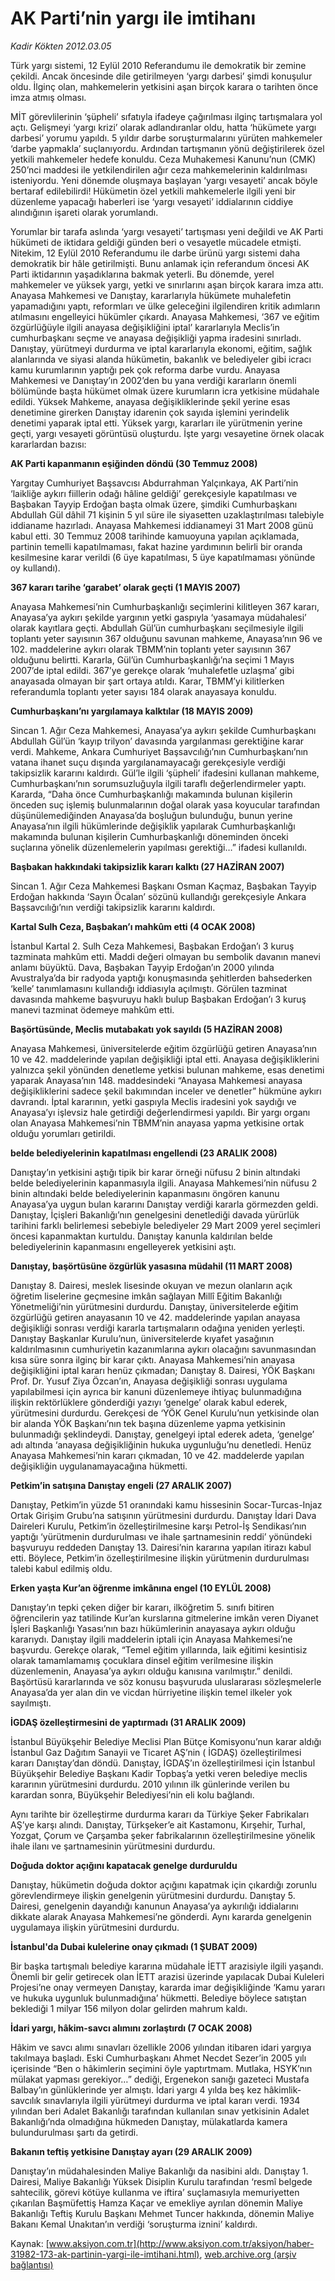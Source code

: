 # AK Parti’nin yargı ile imtihanı

*Kadir Kökten 2012.03.05*

<div class="pNewsDetailMainContent" itemprop="articleBody">
 <p>
  Türk yargı sistemi, 12 Eylül 2010 Referandumu ile demokratik bir zemine çekildi. Ancak öncesinde dile getirilmeyen ‘yargı darbesi’ şimdi konuşulur oldu. İlginç olan, mahkemelerin yetkisini aşan birçok karara o tarihten önce imza atmış olması.
 </p>
 <p>
  MİT görevlilerinin ‘şüpheli’ sıfatıyla ifadeye çağırılması ilginç tartışmalara yol açtı. Gelişmeyi ‘yargı krizi’ olarak adlandıranlar oldu, hatta ‘hükümete yargı darbesi’ yorumu yapıldı. 5 yıldır darbe soruşturmalarını yürüten mahkemeler ‘darbe yapmakla’ suçlanıyordu. Ardından tartışmanın yönü değiştirilerek özel yetkili mahkemeler hedefe konuldu. Ceza Muhakemesi Kanunu’nun (CMK) 250’nci maddesi ile yetkilendirilen ağır ceza mahkemelerinin kaldırılması isteniyordu. Yeni dönemde oluşmaya başlayan ‘yargı vesayeti’ ancak böyle bertaraf edilebilirdi! Hükümetin özel yetkili mahkemelerle ilgili yeni bir düzenleme yapacağı haberleri ise ‘yargı vesayeti’ iddialarının ciddiye alındığının işareti olarak yorumlandı.
 </p>
 <p>
  Yorumlar bir tarafa aslında ‘yargı vesayeti’ tartışması yeni değildi ve AK Parti hükümeti de iktidara geldiği günden beri o vesayetle mücadele etmişti. Nitekim, 12 Eylül 2010 Referandumu ile darbe ürünü yargı sistemi daha demokratik bir hâle getirilmişti. Bunu anlamak için referandum öncesi AK Parti iktidarının yaşadıklarına bakmak yeterli. Bu dönemde, yerel mahkemeler ve yüksek yargı, yetki ve sınırlarını aşan birçok karara imza attı. Anayasa Mahkemesi ve Danıştay, kararlarıyla hükümete muhalefetin yapamadığını yaptı, reformları ve ülke geleceğini ilgilendiren kritik adımların atılmasını engelleyici hükümler çıkardı. Anayasa Mahkemesi, ‘367 ve eğitim özgürlüğüyle ilgili anayasa değişikliğini iptal’ kararlarıyla Meclis’in cumhurbaşkanı seçme ve anayasa değişikliği yapma iradesini sınırladı. Danıştay, yürütmeyi durdurma ve iptal kararlarıyla ekonomi, eğitim, sağlık alanlarında ve siyasi alanda hükümetin, bakanlık ve belediyeler gibi icracı kamu kurumlarının yaptığı pek çok reforma darbe vurdu. Anayasa Mahkemesi ve Danıştay’ın 2002’den bu yana verdiği kararların önemli bölümünde başta hükümet olmak üzere kurumların icra yetkisine müdahale edildi. Yüksek Mahkeme, anayasa değişikliklerinde şekil yerine esas denetimine girerken Danıştay idarenin çok sayıda işlemini yerindelik denetimi yaparak iptal etti. Yüksek yargı, kararları ile yürütmenin yerine geçti, yargı vesayeti görüntüsü oluşturdu. İşte yargı vesayetine örnek olacak kararlardan bazısı:
 </p>
 <p>
  <strong>
   AK Parti kapanmanın eşiğinden döndü (30 Temmuz 2008)
  </strong>
 </p>
 <p>
  Yargıtay Cumhuriyet Başsavcısı Abdurrahman Yalçınkaya, AK Parti’nin ‘laikliğe aykırı fiillerin odağı hâline geldiği’ gerekçesiyle kapatılması ve Başbakan Tayyip Erdoğan başta olmak üzere, şimdiki Cumhurbaşkanı Abdullah Gül dâhil 71 kişinin 5 yıl süre ile siyasetten uzaklaştırılması talebiyle iddianame hazırladı. Anayasa Mahkemesi iddianameyi 31 Mart 2008 günü kabul etti. 30 Temmuz 2008 tarihinde kamuoyuna yapılan açıklamada, partinin temelli kapatılmaması, fakat hazine yardımının belirli bir oranda kesilmesine karar verildi (6 üye kapatılması, 5 üye kapatılmaması yönünde oy kullandı).
 </p>
 <p>
  <strong>
   367 kararı tarihe ‘garabet’ olarak geçti (1 MAYIS 2007)
  </strong>
 </p>
 <p>
  Anayasa Mahkemesi’nin Cumhurbaşkanlığı seçimlerini kilitleyen 367 kararı, Anayasa’ya aykırı şekilde yargının yetki gaspıyla ‘yasamaya müdahalesi’ olarak kayıtlara geçti. Abdullah Gül’ün cumhurbaşkanı seçilmesiyle ilgili toplantı yeter sayısının 367 olduğunu savunan mahkeme, Anayasa’nın 96 ve 102. maddelerine aykırı olarak TBMM’nin toplantı yeter sayısının 367 olduğunu belirtti. Kararla, Gül’ün Cumhurbaşkanlığı’na seçimi 1 Mayıs 2007’de iptal edildi. 367’ye gerekçe olarak ‘muhalefetle uzlaşma’ gibi anayasada olmayan bir şart ortaya atıldı. Karar, TBMM’yi kilitlerken referandumla toplantı yeter sayısı 184 olarak anayasaya konuldu.
 </p>
 <p>
  <strong>
   Cumhurbaşkanı’nı yargılamaya kalktılar (18 MAYIS 2009)
  </strong>
 </p>
 <p>
  Sincan 1. Ağır Ceza Mahkemesi, Anayasa’ya aykırı şekilde Cumhurbaşkanı Abdullah Gül’ün ‘kayıp trilyon’ davasında yargılanması gerektiğine karar verdi. Mahkeme, Ankara Cumhuriyet Başsavcılığı’nın Cumhurbaşkanı’nın vatana ihanet suçu dışında yargılanamayacağı gerekçesiyle verdiği takipsizlik kararını kaldırdı. Gül’le ilgili ‘şüpheli’ ifadesini kullanan mahkeme, Cumhurbaşkanı’nın sorumsuzluğuyla ilgili taraflı değerlendirmeler yaptı. Kararda, “Daha önce Cumhurbaşkanlığı makamında bulunan kişilerin önceden suç işlemiş bulunmalarının doğal olarak yasa koyucular tarafından düşünülemediğinden Anayasa’da boşluğun bulunduğu, bunun yerine Anayasa’nın ilgili hükümlerinde değişiklik yapılarak Cumhurbaşkanlığı makamında bulunan kişilerin Cumhurbaşkanlığı döneminden önceki suçlarına yönelik düzenlemelerin yapılması gerektiği…” ifadesi kullanıldı.
 </p>
 <p>
  <strong>
   Başbakan hakkındaki takipsizlik kararı kalktı (27 HAZİRAN 2007)
  </strong>
 </p>
 <p>
  Sincan 1. Ağır Ceza Mahkemesi Başkanı Osman Kaçmaz, Başbakan Tayyip Erdoğan hakkında ‘Sayın Öcalan’ sözünü kullandığı gerekçesiyle Ankara Başsavcılığı’nın verdiği takipsizlik kararını kaldırdı.
 </p>
 <p>
  <strong>
   Kartal Sulh Ceza, Başbakan’ı mahkûm etti (4 OCAK 2008)
  </strong>
 </p>
 <p>
  İstanbul Kartal 2. Sulh Ceza Mahkemesi, Başbakan Erdoğan’ı 3 kuruş tazminata mahkûm etti. Maddi değeri olmayan bu sembolik davanın manevi anlamı büyüktü. Dava, Başbakan Tayyip Erdoğan’ın 2000 yılında Avustralya’da bir radyoda yaptığı konuşmasında şehitlerden bahsederken ‘kelle’ tanımlamasını kullandığı iddiasıyla açılmıştı. Görülen tazminat davasında mahkeme başvuruyu haklı bulup Başbakan Erdoğan’ı 3 kuruş manevi tazminat ödemeye mahkûm etti.
 </p>
 <p>
  <strong>
   Başörtüsünde, Meclis mutabakatı yok sayıldı (5 HAZİRAN 2008)
  </strong>
 </p>
 <p>
  Anayasa Mahkemesi, üniversitelerde eğitim özgürlüğü getiren Anayasa’nın 10 ve 42. maddelerinde yapılan değişikliği iptal etti. Anayasa değişikliklerini yalnızca şekil yönünden denetleme yetkisi bulunan mahkeme, esas denetimi yaparak Anayasa’nın 148. maddesindeki “Anayasa Mahkemesi anayasa değişikliklerini sadece şekil bakımından inceler ve denetler” hükmüne aykırı davrandı. İptal kararının, yetki gaspıyla Meclis iradesini yok saydığı ve Anayasa’yı işlevsiz hale getirdiği değerlendirmesi yapıldı. Bir yargı organı olan Anayasa Mahkemesi’nin TBMM’nin anayasa yapma yetkisine ortak olduğu yorumları getirildi.
 </p>
 <p>
  <strong>
   belde belediyelerinin kapatılması engellendi (23 ARALIK 2008)
  </strong>
 </p>
 <p>
  Danıştay’ın yetkisini aştığı tipik bir karar örneği nüfusu 2 binin altındaki belde belediyelerinin kapanmasıyla ilgili. Anayasa Mahkemesi’nin nüfusu 2 binin altındaki belde belediyelerinin kapanmasını öngören kanunu Anayasa’ya uygun bulan kararını Danıştay verdiği kararla görmezden geldi. Danıştay, İçişleri Bakanlığı’nın genelgesini denetlediği davada yürürlük tarihini farklı belirlemesi sebebiyle belediyeler 29 Mart 2009 yerel seçimleri öncesi kapanmaktan kurtuldu. Danıştay kanunla kaldırılan belde belediyelerinin kapanmasını engelleyerek yetkisini aştı.
 </p>
 <p>
  <strong>
   Danıştay, başörtüsüne özgürlük yasasına müdahil (11 MART 2008)
  </strong>
 </p>
 <p>
  Danıştay 8. Dairesi, meslek lisesinde okuyan ve mezun olanların açık öğretim liselerine geçmesine imkân sağlayan Millî Eğitim Bakanlığı Yönetmeliği’nin yürütmesini durdurdu. Danıştay, üniversitelerde eğitim özgürlüğü getiren anayasanın 10 ve 42. maddelerinde yapılan anayasa değişikliği sonrası verdiği kararla tartışmaların odağına yeniden yerleşti. Danıştay Başkanlar Kurulu’nun, üniversitelerde kıyafet yasağının kaldırılmasının cumhuriyetin kazanımlarına aykırı olacağını savunmasından kısa süre sonra ilginç bir karar çıktı. Anayasa Mahkemesi’nin anayasa değişikliğini iptal kararı henüz çıkmadan; Danıştay 8. Dairesi, YÖK Başkanı Prof. Dr. Yusuf Ziya Özcan’ın, Anayasa değişikliği sonrası uygulama yapılabilmesi için ayrıca bir kanuni düzenlemeye ihtiyaç bulunmadığına ilişkin rektörlüklere gönderdiği yazıyı ‘genelge’ olarak kabul ederek, yürütmesini durdurdu. Gerekçesi de ‘YÖK Genel Kurulu’nun yetkisinde olan bir alanda YÖK Başkanı’nın tek başına düzenleme yapma yetkisinin bulunmadığı şeklindeydi. Danıştay, genelgeyi iptal ederek adeta, ‘genelge’ adı altında ‘anayasa değişikliğinin hukuka uygunluğu’nu denetledi. Henüz Anayasa Mahkemesi’nin kararı çıkmadan, 10 ve 42. maddelerde yapılan değişikliğin uygulanamayacağına hükmetti.
 </p>
 <p>
  <strong>
   Petkim’in satışına Danıştay engeli (27 ARALIK 2007)
  </strong>
 </p>
 <p>
  Danıştay, Petkim’in yüzde 51 oranındaki kamu hissesinin Socar-Turcas-Injaz Ortak Girişim Grubu’na satışının yürütmesini durdurdu. Danıştay İdari Dava Daireleri Kurulu, Petkim’in özelleştirilmesine karşı Petrol-İş Sendikası’nın yaptığı ‘yürütmenin durdurulması ve ihale şartnamesinin reddi’ yönündeki başvuruyu reddeden Danıştay 13. Dairesi’nin kararına yapılan itirazı kabul etti. Böylece, Petkim’in özelleştirilmesine ilişkin yürütmenin durdurulması talebi kabul edilmiş oldu.
 </p>
 <p>
  <strong>
   Erken yaşta Kur’an öğrenme imkânına engel (10 EYLÜL 2008)
  </strong>
 </p>
 <p>
  Danıştay’ın tepki çeken diğer bir kararı, ilköğretim 5. sınıfı bitiren öğrencilerin yaz tatilinde Kur’an kurslarına gitmelerine imkân veren Diyanet İşleri Başkanlığı Yasası’nın bazı hükümlerinin anayasaya aykırı olduğu kararıydı. Danıştay ilgili maddelerin iptali için Anayasa Mahkemesi’ne başvurdu. Gerekçe olarak, “Temel eğitim yıllarında, laik eğitimi kesintisiz olarak tamamlamamış çocuklara dinsel eğitim verilmesine ilişkin düzenlemenin, Anayasa’ya aykırı olduğu kanısına varılmıştır.” denildi. Başörtüsü kararlarında ve söz konusu başvuruda uluslararası sözleşmelerle Anayasa’da yer alan din ve vicdan hürriyetine ilişkin temel ilkeler yok sayılmıştı.
 </p>
 <p>
  <strong>
   İGDAŞ özelleştirmesini de yaptırmadı (31 ARALIK 2009)
  </strong>
 </p>
 <p>
  İstanbul Büyükşehir Belediye Meclisi Plan Bütçe Komisyonu’nun karar aldığı İstanbul Gaz Dağıtım Sanayii ve Ticaret AŞ’nin ( İGDAŞ) özelleştirilmesi kararı Danıştay’dan döndü. Danıştay, İGDAŞ’ın özelleştirilmesi için İstanbul Büyükşehir Belediye Başkanı Kadir Topbaş’a yetki veren belediye meclis kararının yürütmesini durdurdu. 2010 yılının ilk günlerinde verilen bu karardan sonra, Büyükşehir Belediyesi’nin eli kolu bağlandı.
 </p>
 <p>
  Aynı tarihte bir özelleştirme durdurma kararı da Türkiye Şeker Fabrikaları AŞ’ye karşı alındı. Danıştay, Türkşeker’e ait Kastamonu, Kırşehir, Turhal, Yozgat, Çorum ve Çarşamba şeker fabrikalarının özelleştirilmesine yönelik ihale ilanı ve şartnamesinin yürütmesini durdurdu.
 </p>
 <p>
  <strong>
   Doğuda doktor açığını kapatacak genelge durduruldu
  </strong>
 </p>
 <p>
  Danıştay, hükümetin doğuda doktor açığını kapatmak için çıkardığı zorunlu görevlendirmeye ilişkin genelgenin yürütmesini durdurdu. Danıştay 5. Dairesi, genelgenin dayandığı kanunun Anayasa’ya aykırılığı iddialarını dikkate alarak Anayasa Mahkemesi’ne gönderdi. Aynı kararda genelgenin uygulamaya ilişkin yürütmesini durdurdu.
 </p>
 <p>
  <strong>
   İstanbul'da Dubai kulelerine onay çıkmadı (1 ŞUBAT 2009)
  </strong>
 </p>
 <p>
  Bir başka tartışmalı belediye kararına müdahale İETT arazisiyle ilgili yaşandı. Önemli bir gelir getirecek olan İETT arazisi üzerinde yapılacak Dubai Kuleleri Projesi’ne onay vermeyen Danıştay, kararda imar değişikliğinde ‘Kamu yararı ve hukuka uygunluk bulunmadığına’ hükmetti. Belediye böylece satıştan beklediği 1 milyar 156 milyon dolar gelirden mahrum kaldı.
 </p>
 <p>
  <strong>
   İdari yargı, hâkim-savcı alımını zorlaştırdı (7 OCAK 2008)
  </strong>
 </p>
 <p>
  Hâkim ve savcı alımı sınavları özellikle 2006 yılından itibaren idari yargıya takılmaya başladı. Eski Cumhurbaşkanı Ahmet Necdet Sezer’in 2005 yılı içerisinde “Ben o hâkimlerin seçimini öyle yaptırtmam. Mutlaka, HSYK’nın mülakat yapması gerekiyor…” dediği, Ergenekon sanığı gazeteci Mustafa Balbay’ın günlüklerinde yer almıştı. İdari yargı 4 yılda beş kez hâkimlik-savcılık sınavlarıyla ilgili yürütmeyi durdurma ve iptal kararı verdi. 1934 yılından beri Adalet Bakanlığı tarafından kullanılan sınav yetkisinin Adalet Bakanlığı’nda olmadığına hükmeden Danıştay, mülakatlarda kamera bulundurulması şartı da getirdi.
 </p>
 <p>
  <strong>
   Bakanın teftiş yetkisine Danıştay ayarı (29 ARALIK 2009)
  </strong>
 </p>
 <p>
  Danıştay’ın müdahalesinden Maliye Bakanlığı da nasibini aldı. Danıştay 1. Dairesi, Maliye Bakanlığı Yüksek Disiplin Kurulu tarafından ‘resmî belgede sahtecilik, görevi kötüye kullanma ve iftira’ suçlamasıyla memuriyetten çıkarılan Başmüfettiş Hamza Kaçar ve emekliye ayrılan dönemin Maliye Bakanlığı Teftiş Kurulu Başkanı Mehmet Tuncer hakkında, dönemin Maliye Bakanı Kemal Unakıtan’ın verdiği ‘soruşturma iznini’ kaldırdı.
 </p>
 <p>
 </p>
</div>


Kaynak: [www.aksiyon.com.tr](http://www.aksiyon.com.tr/aksiyon/haber-31982-173-ak-partinin-yargi-ile-imtihani.html), [web.archive.org (arşiv bağlantısı)](http://web.archive.org/web/20150620160655/http://www.aksiyon.com.tr/aksiyon/haber-31982-173-ak-partinin-yargi-ile-imtihani.html)
